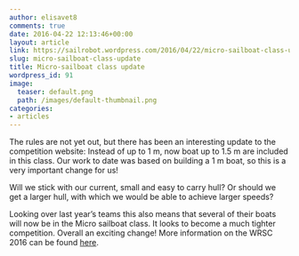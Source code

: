 ```yaml
---
author: elisavet8
comments: true
date: 2016-04-22 12:13:46+00:00
layout: article
link: https://sailrobot.wordpress.com/2016/04/22/micro-sailboat-class-update/
slug: micro-sailboat-class-update
title: Micro-sailboat class update
wordpress_id: 91
image:
  teaser: default.png
  path: /images/default-thumbnail.png
categories:
- articles
---
```


The rules are not yet out, but there has been an interesting update to the competition website: Instead of up to 1 m, now boat up to 1.5 m are included in this class. Our work to date was based on building a 1 m boat, so this is a very important change for us!

Will we stick with our current, small and easy to carry hull? Or should we get a larger hull, with which we would be able to achieve larger speeds?

Looking over last year’s teams this also means that several of their boats will now be in the Micro sailboat class. It looks to become a much tighter competition. Overall an exciting change!
More information on the WRSC 2016 can be found [here](https://web.fe.up.pt/~jca/wrsc2016.com/competition.html).
